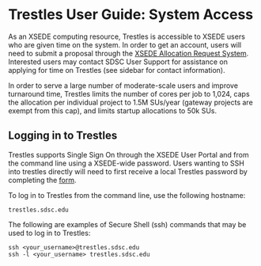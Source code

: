 Trestles User Guide: System Access
==================================
As an XSEDE computing resource, Trestles is accessible to XSEDE users who are given time on the system. In order to get an account, users will need to submit a proposal through the [XSEDE Allocation Request System](https://portal.xsede.org/group/xup/allocations-overview). Interested users may contact SDSC User Support for assistance on applying for time on Trestles (see sidebar for contact information).

In order to serve a large number of moderate-scale users and improve turnaround time, Trestles limits the number of cores per job to 1,024, caps the allocation per individual project to 1.5M SUs/year (gateway projects are exempt from this cap), and limits startup allocations to 50k SUs.

Logging in to Trestles
----------------------
Trestles supports Single Sign On through the XSEDE User Portal and from the command line using a XSEDE-wide password. Users wanting to SSH into trestles directly will need to first receive a local Trestles password by completing the [form](http://www.sdsc.edu/us/consulting/password.html).

To log in to Trestles from the command line, use the following hostname:

    trestles.sdsc.edu

The following are examples of Secure Shell (ssh) commands that may be used to log in to Trestles:

    ssh <your_username>@trestles.sdsc.edu
    ssh -l <your_username> trestles.sdsc.edu
